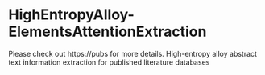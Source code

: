 # HighEntropyAlloy-ElementsAttentionExtraction
Please check out https://pubs  for more details.
High-entropy alloy abstract text information extraction for published literature databases

